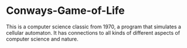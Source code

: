 # Conways-Game-of-Life
This is a computer science classic from 1970, a program that simulates a cellular automaton. It has connections to all kinds of different aspects of computer science and nature.
